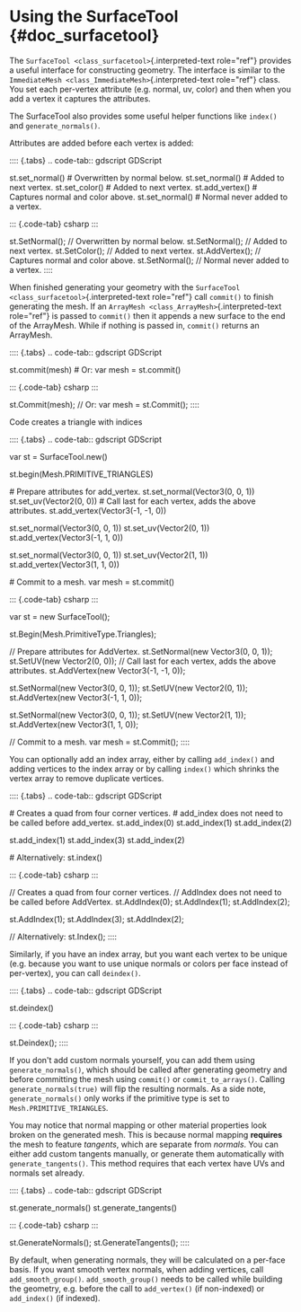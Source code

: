 # Using the SurfaceTool {#doc_surfacetool}

The `SurfaceTool <class_surfacetool>`{.interpreted-text role="ref"}
provides a useful interface for constructing geometry. The interface is
similar to the `ImmediateMesh <class_ImmediateMesh>`{.interpreted-text
role="ref"} class. You set each per-vertex attribute (e.g. normal, uv,
color) and then when you add a vertex it captures the attributes.

The SurfaceTool also provides some useful helper functions like
`index()` and `generate_normals()`.

Attributes are added before each vertex is added:

:::: {.tabs}
.. code-tab:: gdscript GDScript

st.set_normal() \# Overwritten by normal below. st.set_normal() \# Added
to next vertex. st.set_color() \# Added to next vertex. st.add_vertex()
\# Captures normal and color above. st.set_normal() \# Normal never
added to a vertex.

::: {.code-tab}
csharp
:::

st.SetNormal(); // Overwritten by normal below. st.SetNormal(); // Added
to next vertex. st.SetColor(); // Added to next vertex. st.AddVertex();
// Captures normal and color above. st.SetNormal(); // Normal never
added to a vertex.
::::

When finished generating your geometry with the
`SurfaceTool <class_surfacetool>`{.interpreted-text role="ref"} call
`commit()` to finish generating the mesh. If an
`ArrayMesh <class_ArrayMesh>`{.interpreted-text role="ref"} is passed to
`commit()` then it appends a new surface to the end of the ArrayMesh.
While if nothing is passed in, `commit()` returns an ArrayMesh.

:::: {.tabs}
.. code-tab:: gdscript GDScript

st.commit(mesh) \# Or: var mesh = st.commit()

::: {.code-tab}
csharp
:::

st.Commit(mesh); // Or: var mesh = st.Commit();
::::

Code creates a triangle with indices

:::: {.tabs}
.. code-tab:: gdscript GDScript

var st = SurfaceTool.new()

st.begin(Mesh.PRIMITIVE_TRIANGLES)

\# Prepare attributes for add_vertex. st.set_normal(Vector3(0, 0, 1))
st.set_uv(Vector2(0, 0)) \# Call last for each vertex, adds the above
attributes. st.add_vertex(Vector3(-1, -1, 0))

st.set_normal(Vector3(0, 0, 1)) st.set_uv(Vector2(0, 1))
st.add_vertex(Vector3(-1, 1, 0))

st.set_normal(Vector3(0, 0, 1)) st.set_uv(Vector2(1, 1))
st.add_vertex(Vector3(1, 1, 0))

\# Commit to a mesh. var mesh = st.commit()

::: {.code-tab}
csharp
:::

var st = new SurfaceTool();

st.Begin(Mesh.PrimitiveType.Triangles);

// Prepare attributes for AddVertex. st.SetNormal(new Vector3(0, 0, 1));
st.SetUV(new Vector2(0, 0)); // Call last for each vertex, adds the
above attributes. st.AddVertex(new Vector3(-1, -1, 0));

st.SetNormal(new Vector3(0, 0, 1)); st.SetUV(new Vector2(0, 1));
st.AddVertex(new Vector3(-1, 1, 0));

st.SetNormal(new Vector3(0, 0, 1)); st.SetUV(new Vector2(1, 1));
st.AddVertex(new Vector3(1, 1, 0));

// Commit to a mesh. var mesh = st.Commit();
::::

You can optionally add an index array, either by calling `add_index()`
and adding vertices to the index array or by calling `index()` which
shrinks the vertex array to remove duplicate vertices.

:::: {.tabs}
.. code-tab:: gdscript GDScript

\# Creates a quad from four corner vertices. \# add_index does not need
to be called before add_vertex. st.add_index(0) st.add_index(1)
st.add_index(2)

st.add_index(1) st.add_index(3) st.add_index(2)

\# Alternatively: st.index()

::: {.code-tab}
csharp
:::

// Creates a quad from four corner vertices. // AddIndex does not need
to be called before AddVertex. st.AddIndex(0); st.AddIndex(1);
st.AddIndex(2);

st.AddIndex(1); st.AddIndex(3); st.AddIndex(2);

// Alternatively: st.Index();
::::

Similarly, if you have an index array, but you want each vertex to be
unique (e.g. because you want to use unique normals or colors per face
instead of per-vertex), you can call `deindex()`.

:::: {.tabs}
.. code-tab:: gdscript GDScript

st.deindex()

::: {.code-tab}
csharp
:::

st.Deindex();
::::

If you don\'t add custom normals yourself, you can add them using
`generate_normals()`, which should be called after generating geometry
and before committing the mesh using `commit()` or `commit_to_arrays()`.
Calling `generate_normals(true)` will flip the resulting normals. As a
side note, `generate_normals()` only works if the primitive type is set
to `Mesh.PRIMITIVE_TRIANGLES`.

You may notice that normal mapping or other material properties look
broken on the generated mesh. This is because normal mapping
**requires** the mesh to feature *tangents*, which are separate from
*normals*. You can either add custom tangents manually, or generate them
automatically with `generate_tangents()`. This method requires that each
vertex have UVs and normals set already.

:::: {.tabs}
.. code-tab:: gdscript GDScript

st.generate_normals() st.generate_tangents()

::: {.code-tab}
csharp
:::

st.GenerateNormals(); st.GenerateTangents();
::::

By default, when generating normals, they will be calculated on a
per-face basis. If you want smooth vertex normals, when adding vertices,
call `add_smooth_group()`. `add_smooth_group()` needs to be called while
building the geometry, e.g. before the call to `add_vertex()` (if
non-indexed) or `add_index()` (if indexed).
